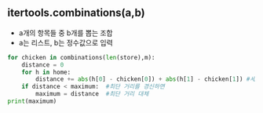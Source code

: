 ## itertools.combinations(a,b)

- a개의 항목들 중 b개를 뽑는 조합
- a는 리스트, b는 정수값으로 입력
  
```python
for chicken in combinations(len(store),m):
    distance = 0
    for h in home:
        distance += abs(h[0] - chicken[0]) + abs(h[1] - chicken[1]) #세로 거리와 가로 거리 더하기
    if distance < maximum:  #최단 거리를 경신하면
        maximum = distance  #최단 거리 대체
print(maximum)
```